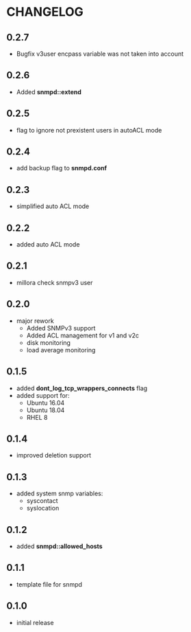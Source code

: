 # CHANGELOG

## 0.2.7

* Bugfix v3user encpass variable was not taken into account

## 0.2.6

* Added **snmpd::extend**

## 0.2.5

* flag to ignore not prexistent users in autoACL mode

## 0.2.4

* add backup flag to **snmpd.conf**

## 0.2.3

* simplified auto ACL mode

## 0.2.2

* added auto ACL mode

## 0.2.1

* millora check snmpv3 user

## 0.2.0

* major rework
  - Added SNMPv3 support
  - Added ACL management for v1 and v2c
  - disk monitoring
  - load average monitoring

## 0.1.5

* added **dont_log_tcp_wrappers_connects** flag
* added support for:
  - Ubuntu 16.04
  - Ubuntu 18.04
  - RHEL 8

## 0.1.4

* improved deletion support

## 0.1.3

* added system snmp variables:
  * syscontact
  * syslocation

## 0.1.2

* added **snmpd::allowed_hosts**

## 0.1.1

* template file for snmpd

## 0.1.0

* initial release

